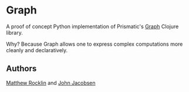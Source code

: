 Graph
=====

A proof of concept Python implementation of Prismatic's
[Graph](https://github.com/Prismatic/plumbing) Clojure library.

Why?  Because Graph allows one to express complex computations more cleanly and declaratively.  

Authors
-------

[Matthew Rocklin](http://matthewrocklin.com) 
and 
[John Jacobsen](http://johnj.com)
